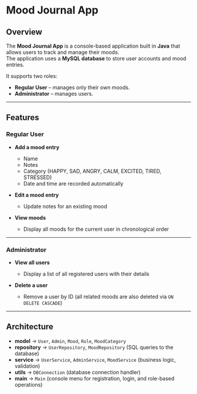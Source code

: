 # Mood Journal App

## Overview
The **Mood Journal App** is a console-based application built in **Java** that allows users to track and manage their moods.  
The application uses a **MySQL database** to store user accounts and mood entries.  

It supports two roles:
- **Regular User** – manages only their own moods.  
- **Administrator** – manages users.  

---

## Features

### Regular User
- **Add a mood entry**  
  - Name  
  - Notes  
  - Category (HAPPY, SAD, ANGRY, CALM, EXCITED, TIRED, STRESSED)  
  - Date and time are recorded automatically  

- **Edit a mood entry**  
  - Update notes for an existing mood  

- **View moods**  
  - Display all moods for the current user in chronological order  

---

### Administrator
- **View all users**  
  - Display a list of all registered users with their details  

- **Delete a user**  
  - Remove a user by ID (all related moods are also deleted via `ON DELETE CASCADE`)  

---

## Architecture

- **model** → `User`, `Admin`, `Mood`, `Role`, `MoodCategory`  
- **repository** → `UserRepository`, `MoodRepository` (SQL queries to the database)  
- **service** → `UserService`, `AdminService`, `MoodService` (business logic, validation)  
- **utils** → `DBConnection` (database connection handler)  
- **main** → `Main` (console menu for registration, login, and role-based operations)
